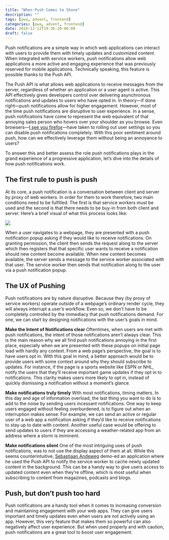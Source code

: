 ```yaml
---
title: "When Push Comes to Shove"
description: ""
tags: [pwa, advent, frontend]
categories: [pwa, advent, frontend]
date: 2018-12-12T19:36:20-06:00
draft: false
---
```


Push notifications are a simple way in which web applications can interact with users to provide them with timely updates and customized content. When integrated with service workers, push notifications allow web applications a more active and engaging experience that was previously reserved for mobile applications. Technically speaking, this feature is possible thanks to the Push API.

The Push API is what allows web applications to receive messages from the server, regardless of whether an application or a user agent is active. This API effectively gives developers control over delivering asynchronous notifications and updates to users who have opted in. In theory—if done right—push notifications allow for higher engagement. However, most of the time push notifications are disruptive to user experience. In a sense, push notifications have come to represent the web equivalent of that annoying sales person who hovers over your shoulder as you browse. Even browsers—[I see you firefox](https://support.mozilla.org/en-US/kb/push-notifications-firefox#w_how-do-i-disable-web-push-completely)—have taken to rolling out user settings so you can disable push notifications completely. With this poor sentiment around push, how can we effectively leverage them without being an annoyance to users?

To answer this and better assess the role push notifications plays in the grand experience of a progressive application, let’s dive into the details of how push notifications work.

## The first rule to push is push

At its core, a push notification is a conversation between client and server by proxy of web workers. In order for them to work therefore, two main conditions need to be fulfilled. The first is that service workers must be used and the second is that there needs to be buy-in from both client and server. Here’s a brief visual of what this process looks like:

![](https://d2mxuefqeaa7sj.cloudfront.net/s_C567C0A5648908E9E4962F5433869389BBA9C5D9F6F2EEFC714CF67D7066256C_1544662407610_Group.png)

When a user navigates to a webpage, they are presented with a push notification popup asking if they would like to receive notifications. On granting permission, the client then sends the request along to the server which then registers that that specific user wants to receive a notification should new content become available. When new content becomes available, the server sends a message to the service worker associated with that user. The service worker then sends that notification along to the user via a push notification popup.

## The UX of Pushing

Push notifications are by nature disruptive. Because they (by proxy of service workers) operate outside of a webpage’s ordinary render cycle, they will always interrupt a user’s workflow. Even so, we don’t have to be completely controlled by the immediacy that push notifications demand. For one, we can start by designing notifications with the user’s goals in mind.

**Make the Intent of Notifications clear**
Oftentimes, when users are met with push notifications, the intent of those notifications aren’t always clear. This is the main reason why we all find push notifications annoying in the first place, especially when we are presented with these popups on initial page load with hardly any context. From a web page’s perspective, the goal is to have users opt in. With this goal in mind, a better approach would be to provide users with some context around why they should subscribe to updates. For instance, if the page is a sports website like ESPN or NHL, notify the users that they’ll receive important game updates if they opt in to notifications. This clarity makes users more likely to opt in, instead of quickly dismissing a notification without a moment’s glance.

**Make notifications truly timely**
With most notifications, timing matters. In this day and age of information overload, the last thing you want to do is to add to the noise by sending users incessant notifications. One way to keep users engaged without feeling overburdened, is to figure out when an interruption makes sense. For example, we can send an active or regular user of a web app a notification asking if they’d like to receive notifications to stay up to date with content. Another useful case would be offering to send updates to users if they are accessing a weather-related app from an address where a storm is imminent.

**Make notifications silent**
One of the most intriguing uses of push notifications, was to not use the display aspect of them at all. While this seems counterintuitive, [Sebastiaan Andeweg](http://sebastiaanandeweg.nl/) demo-ed an application where he used the Push API to notify the service worker to cache newly updated content in the background. This can be a handy way to give users access to updated content even when they’re offline, which is most useful when subscribing to content from magazines, podcasts and blogs.

## Push, but don’t push too hard

Push notifications are a handy tool when it comes to increasing conversion and maintaining engagement with your web apps. They can give users important and timely updates even when users are not actively using an app. However, this very feature that makes them so powerful can also negatively affect user experience. But when used properly and with caution, push notifications are a great tool to boost user engagement.
